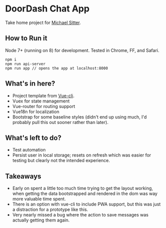 # DoorDash Chat App

Take home project for [Michael Sitter](mailto:sitter.michael@gmail.com).

## How to Run it

Node 7+ (running on 8) for development. Tested in Chrome, FF, and Safari.

```
npm i
npm run api-server
npm run app // opens the app at localhost:8000
```

## What's in here?

- Project template from [Vue-cli](https://github.com/vuejs/vue-cli).
- Vuex for state management
- Vue-router for routing support
- Vue18n for localization
- Bootstrap for some baseline styles (didn't end up using much, I'd probably pull this out sooner rather than later).

## What's left to do?

- Test automation
- Persist user in local storage; resets on refresh which was easier for testing but clearly not the intended experience.

## Takeaways

- Early on spent a little too much time trying to get the layout working, when getting the data bootstrapped and rendered in the dom was way more valuable time spent.
- There is an option with vue-cli to include PWA support, but this was just a distraction for a prototype like this.
- Very nearly missed a bug where the action to save messages was actually getting them again.
